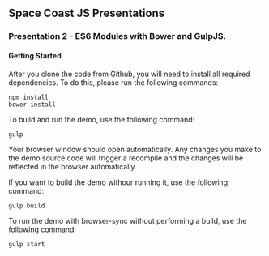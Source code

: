 ## Space Coast JS Presentations
### Presentation 2 - ES6 Modules with Bower and GulpJS.

#### Getting Started
After you clone the code from Github, you will need to install all required dependencies. To do this, please run the following commands:

	npm install
	bower install

To build and run the demo, use the following command:

	gulp

Your browser window should open automatically. Any changes you make to the demo source code will trigger a recompile and the changes will be reflected in the browser automatically.

If you want to build the demo withour running it, use the following command:

	gulp build

To run the demo with browser-sync without performing a build, use the following command:

	gulp start
